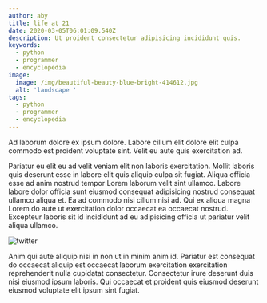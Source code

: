 ```yaml
---
author: aby
title: life at 21
date: 2020-03-05T06:01:09.540Z
description: Ut proident consectetur adipisicing incididunt quis.
keywords:
  - python
  - programmer
  - encyclopedia
image:
  image: /img/beautiful-beauty-blue-bright-414612.jpg
  alt: 'landscape '
tags:
  - python
  - programmer
  - encyclopedia
---
```

Ad laborum dolore ex ipsum dolore. Labore cillum elit dolore elit culpa commodo est proident voluptate sint. Velit eu aute quis exercitation ad.

Pariatur eu elit eu ad velit veniam elit non laboris exercitation. Mollit laboris quis deserunt esse in labore elit quis aliquip culpa sit fugiat. Aliqua officia esse ad anim nostrud tempor Lorem laborum velit sint ullamco. Labore labore dolor officia sunt eiusmod consequat adipisicing nostrud consequat ullamco aliqua et. Ea ad commodo nisi cillum nisi ad. Qui ex aliqua magna Lorem do aute ut exercitation dolor occaecat ea occaecat nostrud. Excepteur laboris sit id incididunt ad eu adipisicing officia ut pariatur velit aliqua ullamco.

![twitter](/img/twitter.png "logo of twitter")

Anim qui aute aliquip nisi in non ut in minim anim id. Pariatur est consequat do occaecat aliquip est occaecat laborum exercitation exercitation reprehenderit nulla cupidatat consectetur. Consectetur irure deserunt duis nisi eiusmod ipsum laboris. Qui occaecat et proident quis eiusmod deserunt eiusmod voluptate elit ipsum sint fugiat.